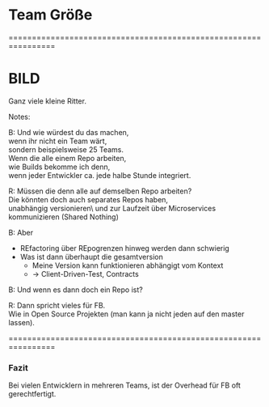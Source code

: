 

# Team Größe


================================================================


# BILD

Ganz viele kleine Ritter.


Notes:

B: Und wie würdest du das machen,\
wenn ihr nicht ein Team wärt,\
sondern beispielsweise 25 Teams.\
Wenn die alle einem Repo arbeiten,\
wie Builds bekomme ich denn,\
wenn jeder Entwickler ca. jede halbe Stunde integriert.
  
R: Müssen die denn alle auf demselben Repo arbeiten?\
Die könnten doch auch separates Repos haben, \
unabhängig versionieren\ 
und zur Laufzeit über Microservices kommunizieren (Shared Nothing)

B: Aber 
  - REfactoring über REpogrenzen hinweg werden dann schwierig
  - Was ist dann überhaupt die gesamtversion
    - Meine Version kann funktionieren abhängigt vom Kontext
    - -> Client-Driven-Test, Contracts
    
B: Und wenn es dann doch ein Repo ist?

R: Dann spricht vieles für FB.\
Wie in Open Source Projekten (man kann ja nicht jeden auf den master lassen).
  

================================================================


### Fazit


Bei vielen Entwicklern in mehreren Teams,
ist der Overhead für FB oft gerechtfertigt.  
  
